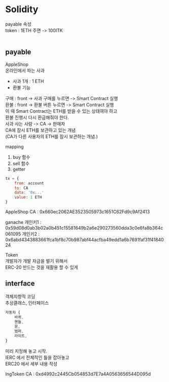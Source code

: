 # Solidity

payable 속성
<br>
token : 1ETH 주면 -> 100ITK
<br>
<br>

## payable

AppleShop
<br>
온라인에서 파는 사과
<br>

-   사과 1개 : 1 ETH
-   환불 기능

구매 : front -> 사과 구매를 누르면 -> Smart Contract 실행
<br>
환불 : front -> 환불 버튼 누르면 -> Smart Contract 실행
<br>
이 때 Smart Contract는 ETH를 받을 수 있는 상태여야 하고
<br>
환불 진행시 다시 환급해줘야 한다.
<br>
사과 사는 사람 -> CA -> 판매자
<br>
CA에 잠시 ETH를 보관하고 있는 개념
<br>
(CA가 다른 사용자의 ETH를 잠시 보관하는 개념.)
<br>

mapping

1. buy 함수
2. sell 함수
3. getter

```js
tx = {
    from: account
    to: CA
    data: '0x...'
    value: 1 ETH
}
```

AppleShop
CA : 0x660ec2062AE3523505973c1651C62Fd9c9Af2413

ganache
개인키1 : 0x59d08d0ab3b02a0b451c15581649b2a6e290273560dda3c0e6fa8b364c061095
개인키2 : 0x6abd4343883661fca1bf8c70b987abf44acfba49edd1a6b7691faf31f4184024

Token
<br>
개발자가 개발 자금을 벌기 위해서
<br>
ERC-20 만드는 것을 재활용 할 수 있게
<br>

## interface

객체지향적 코딩
<br>
추상클래스, 인터페이스
<br>

```js
자동차 {
    바퀴,
    핸들,
    문,
    범퍼,
    라이트,
}
```

미리 지정해 놓고 시작.
<br>
IERC 에서 전체적인 틀을 잡아놓고
<br>
ERC20 에서 세부 내용 작성
<br>

IngToken
CA : 0xd4992c2445Cb054853d7E7a4A0563656544D095d
